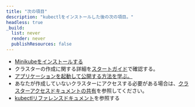 ```yaml
---
title: "次の項目"
description: "kubectlをインストールした後の次の項目。"
headless: true
_build:
  list: never
  render: never
  publishResources: false
---
```


* [Minikubeをインストールする](https://minikube.sigs.k8s.io/docs/start/)
* クラスターの作成に関する詳細を[スタートガイド](/ja/docs/setup/)で確認する。
* [アプリケーションを起動して公開する方法を学ぶ。](/ja/docs/tasks/access-application-cluster/service-access-application-cluster/)
* あなたが作成していないクラスターにアクセスする必要がある場合は、[クラスターアクセスドキュメントの共有](/ja/docs/tasks/access-application-cluster/configure-access-multiple-clusters/)を参照してください。
* [kubectlリファレンスドキュメント](/docs/reference/kubectl/kubectl/)を参照する
